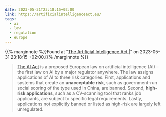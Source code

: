 ```yaml
---
date: 2023-05-31T23:18:15+02:00
link: https://artificialintelligenceact.eu/
tags:
  - ai
  - law
  - regulation
  - europe
---
```

{{% marginnote %}}Found at "[The Artificial Intelligence Act |](https://web.archive.org/web/20230531231815/https://artificialintelligenceact.eu/)" on 2023-05-31 23:18:15 +02:00.{{% /marginnote %}}

> [The AI Act](https://artificialintelligenceact.eu/the-act/) is a proposed European law on artificial intelligence (AI) – the first law on AI by a major regulator anywhere. The law assigns applications of AI to three risk categories. First, applications and systems that create an **unacceptable risk**, such as government-run social scoring of the type used in China, are banned. Second, **high-risk applications**, such as a CV-scanning tool that ranks job applicants, are subject to specific legal requirements. Lastly, applications not explicitly banned or listed as high-risk are largely left unregulated.